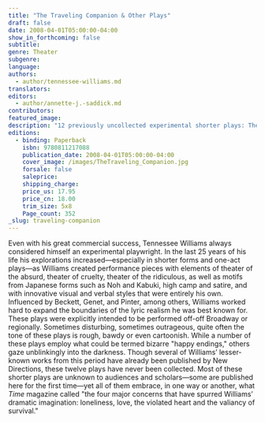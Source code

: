 ```yaml
---
title: "The Traveling Companion & Other Plays"
draft: false
date: 2008-04-01T05:00:00-04:00
show_in_forthcoming: false
subtitle:
genre: Theater
subgenre:
language:
authors:
  - author/tennessee-williams.md
translators:
editors:
  - author/annette-j.-saddick.md
contributors:
featured_image:
description: "12 previously uncollected experimental shorter plays: The Chalky White Substance • The Day on Which a Man Dies (An Occidental Noh Play) • A Cavalier for Milady • The Pronoun _I_ • The Remarkable Rooming House of Mme. LeMonde • Kirche, Kueche, Kinder (An Outrage for the Stage) • Green Eyes • The Parade • The One Exception • Sunburst • Will Mr. Merriwether Return from Memphis? • The Traveling Companion "
editions:
  - binding: Paperback
    isbn: 9780811217088
    publication_date: 2008-04-01T05:00:00-04:00
    cover_image: /images/TheTraveling_Companion.jpg
    forsale: false
    saleprice:
    shipping_charge:
    price_us: 17.95
    price_cn: 18.00
    trim_size: 5x8
    Page_count: 352
_slug: traveling-companion
---
```


Even with his great commercial success, Tennessee Williams always considered himself an experimental playwright. In the last 25 years of his life his explorations increased—especially in shorter forms and one-act plays—as Williams created performance pieces with elements of theater of the absurd, theater of cruelty, theater of the ridiculous, as well as motifs from Japanese forms such as Noh and Kabuki, high camp and satire, and with innovative visual and verbal styles that were entirely his own. Influenced by Beckett, Genet, and Pinter, among others, Williams worked hard to expand the boundaries of the lyric realism he was best known for. These plays were explicitly intended to be performed off-off Broadway or regionally. Sometimes disturbing, sometimes outrageous, quite often the tone of these plays is rough, bawdy or even cartoonish. While a number of these plays employ what could be termed bizarre "happy endings," others gaze unblinkingly into the darkness. Though several of Williams’ lesser-known works from this period have already been published by New Directions, these twelve plays have never been collected. Most of these shorter plays are unknown to audiences and scholars—some are published here for the first time—yet all of them embrace, in one way or another, what _Time_ magazine called "the four major concerns that have spurred Williams’ dramatic imagination: loneliness, love, the violated heart and the valiancy of survival."

